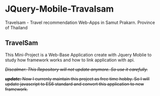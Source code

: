 # JQuery-Mobile-Travalsam
Travelsam - Travel recommendation Web-Apps in Samut Prakarn. Province of Thailand

## TravelSam
This Mini-Project is a Web-Base Application create with Jquery Moblie
to study how framework works and how to link application with api.

~~*Discalmer: This Repository will not update anymore. So use it carefully.*~~

~~**_update:_** Now I currenly maintain this project as free time hobby. So I will update javascript to ES6 standard and convert this application to new framework.~~
